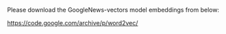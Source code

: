 Please download the GoogleNews-vectors model embeddings from below:

https://code.google.com/archive/p/word2vec/
